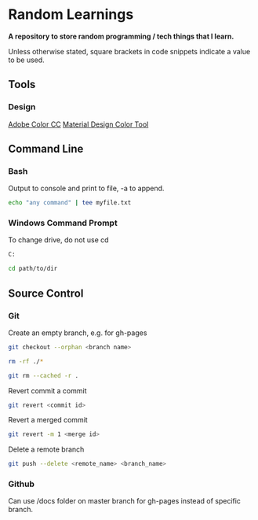 # Random Learnings

**A repository to store random programming / tech things that I learn.**

Unless otherwise stated, square brackets in code snippets indicate a value to be used.

## Tools

### Design

[Adobe Color CC](https://color.adobe.com/create/color-wheel/)
[Material Design Color Tool](https://material.io/tools/color/#!/?view.left=0&view.right=0&primary.color=DCEDC8)

## Command Line

### Bash

Output to console and print to file, -a to append.

```bash
echo "any command" | tee myfile.txt
```

### Windows Command Prompt

To change drive, do not use cd

```bash
C:

cd path/to/dir
```

## Source Control

### Git

Create an empty branch, e.g. for gh-pages

```bash
git checkout --orphan <branch name>

rm -rf ./*

git rm --cached -r .
```

Revert commit a commit

```bash
git revert <commit id>
```

Revert a merged commit

```bash
git revert -m 1 <merge id>
```

Delete a remote branch

```bash
git push --delete <remote_name> <branch_name>
```

### Github

Can use /docs folder on master branch for gh-pages instead of specific branch.
